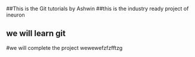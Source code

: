 ##This is the Git tutorials by Ashwin
##this is the industry ready project of ineuron
## we will learn git  
#we will complete the project wewewefzfzfftzg